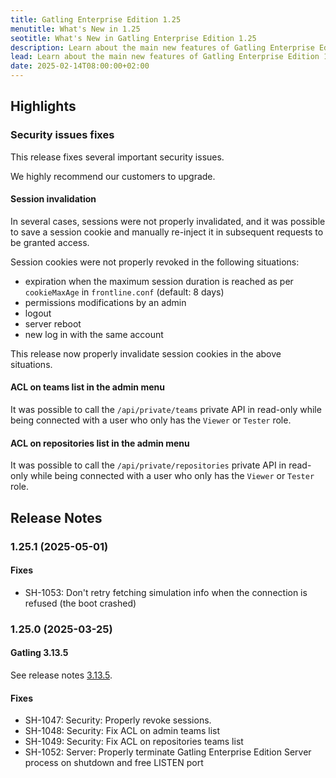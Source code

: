 ```yaml
---
title: Gatling Enterprise Edition 1.25
menutitle: What's New in 1.25
seotitle: What's New in Gatling Enterprise Edition 1.25
description: Learn about the main new features of Gatling Enterprise Edition 1.25
lead: Learn about the main new features of Gatling Enterprise Edition 1.25
date: 2025-02-14T08:00:00+02:00
---
```


## Highlights

### Security issues fixes

This release fixes several important security issues.

We highly recommend our customers to upgrade.

#### Session invalidation

In several cases, sessions were not properly invalidated, and it was possible to save a session cookie and manually re-inject it in subsequent requests to be granted access.

Session cookies were not properly revoked in the following situations:
  * expiration when the maximum session duration is reached as per `cookieMaxAge` in `frontline.conf` (default: 8 days)
  * permissions modifications by an admin
  * logout
  * server reboot
  * new log in with the same account

This release now properly invalidate session cookies in the above situations.

#### ACL on teams list in the admin menu

It was possible to call the `/api/private/teams` private API in read-only while being connected with a user who only has the `Viewer` or `Tester` role.

#### ACL on repositories list in the admin menu

It was possible to call the `/api/private/repositories` private API in read-only while being connected with a user who only has the `Viewer` or `Tester` role.

## Release Notes

### 1.25.1 (2025-05-01)

#### Fixes

* SH-1053: Don't retry fetching simulation info when the connection is refused (the boot crashed)

### 1.25.0 (2025-03-25)

#### Gatling 3.13.5

See release notes [3.13.5](https://github.com/gatling/gatling/milestone/132?closed=1).

#### Fixes

* SH-1047: Security: Properly revoke sessions.
* SH-1048: Security: Fix ACL on admin teams list
* SH-1049: Security: Fix ACL on repositories teams list
* SH-1052: Server: Properly terminate Gatling Enterprise Edition Server process on shutdown and free LISTEN port
